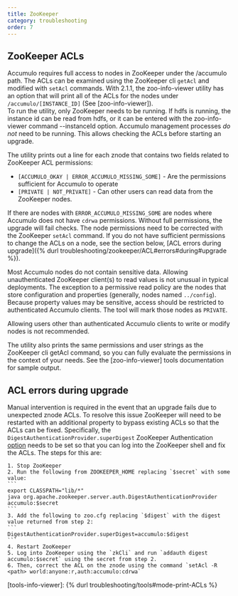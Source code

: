 ```yaml
---
title: ZooKeeper
category: troubleshooting
order: 7
---
```

## ZooKeeper ACLs

Accumulo requires full access to nodes in ZooKeeper under the /accumulo path.  The ACLs can be examined using the
ZooKeeper cli `getAcl` and modified with `setAcl` commands.  With 2.1.1, the zoo-info-viewer utility has an option
that will print all of the ACLs for the nodes under `/accumulo/[INSTANCE_ID]` (See [zoo-info-viewer]).  
To run the utility, only ZooKeeper needs to be running. If hdfs is running, the instance id can be read from hdfs, 
or it can be entered with the zoo-info-viewer command --instanceId option.  Accumulo management processes 
*do not* need to be running. This allows checking the ACLs before starting an upgrade. 

The utility prints out a line for each znode that contains two fields related to ZooKeeper ACL permissions:
   - `[ACCUMULO_OKAY | ERROR_ACCUMULO_MISSING_SOME]` - Are the permissions sufficient for Accumulo to operate 
   - `[PRIVATE | NOT_PRIVATE]` - Can other users can read data from the ZooKeeper nodes.

If there are nodes with `ERROR_ACCUMULO_MISSING_SOME` are nodes where Accumulo does not have `cdrwa` permissions.
Without full permissions, the upgrade will fail checks. The node permissions need to be corrected with the ZooKeeper
`setAcl` command.  If you do not have sufficient permissions to change the ACLs on a node, see the section 
below, [ACL errors during upgrade]({% durl troubleshooting/zookeeper/ACL#errors#during#upgrade %}).

Most Accumulo nodes do not contain sensitive data. Allowing unauthenticated ZooKeeper client(s) to read values is 
not unusual in typical deployments. The exception to a permissive read policy are the nodes that store configuration 
and properties (generally, nodes named `../config`). Because property values may be sensitive, access should be
restricted to authenticated Accumulo clients.  The tool will mark those nodes as `PRIVATE`.

Allowing users other than authenticated Accumulo clients to write or modify nodes is not recommended.

The utility also prints the same permissions and user strings as the ZooKeeper cli getAcl command, so you can 
fully evaluate the permissions in the context of your needs.  See the [zoo-info-viewer] tools documentation 
for sample output.

## ACL errors during upgrade

Manual intervention is required in the event that an upgrade fails due to unexpected znode ACLs. To resolve this issue ZooKeeper will need to be restarted with an additional property to bypass existing ACLs so that the ACLs can be fixed. Specifically, the `DigestAuthenticationProvider.superDigest` ZooKeeper Authentication [option] needs to be set so that you can log into the ZooKeeper shell and fix the ACLs. The steps for this are:

    1. Stop ZooKeeper
    2. Run the following from ZOOKEEPER_HOME replacing `$secret` with some value:
    ```
    export CLASSPATH="lib/*"
    java org.apache.zookeeper.server.auth.DigestAuthenticationProvider accumulo:$secret
    ```
    3. Add the following to zoo.cfg replacing `$digest` with the digest value returned from step 2:
    ```
    DigestAuthenticationProvider.superDigest=accumulo:$digest
    ```
    4. Restart ZooKeeper
    5. Log into ZooKeeper using the `zkCli` and run `addauth digest accumulo:$secret` using the secret from step 2.
    6. Then, correct the ACL on the znode using the command `setAcl -R <path> world:anyone:r,auth:accumulo:cdrwa`

[option]: https://zookeeper.apache.org/doc/r3.5.2-alpha/zookeeperAdmin.html#sc_authOptions
[tools-info-viewer]: {% durl troubleshooting/tools#mode-print-ACLs %}

